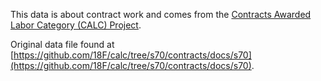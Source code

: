 This data is about contract work and comes from the [Contracts Awarded Labor Category (CALC) Project](https://github.com/18F/calc/tree/s70).

Original data file found at [https://github.com/18F/calc/tree/s70/contracts/docs/s70](https://github.com/18F/calc/tree/s70/contracts/docs/s70).
